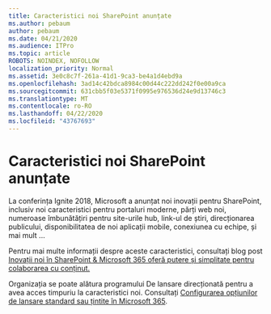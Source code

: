 ```yaml
---
title: Caracteristici noi SharePoint anunțate
ms.author: pebaum
author: pebaum
ms.date: 04/21/2020
ms.audience: ITPro
ms.topic: article
ROBOTS: NOINDEX, NOFOLLOW
localization_priority: Normal
ms.assetid: 3e0c8c7f-261a-41d1-9ca3-be4a1d4ebd9a
ms.openlocfilehash: 3ad14c42bdca8984c00d44c222dd242f0e00a9ca
ms.sourcegitcommit: 631cbb5f03e5371f0995e976536d24e9d13746c3
ms.translationtype: MT
ms.contentlocale: ro-RO
ms.lasthandoff: 04/22/2020
ms.locfileid: "43767693"
---
```

# <a name="sharepoint-new-features-announced"></a>Caracteristici noi SharePoint anunțate

La conferința Ignite 2018, Microsoft a anunțat noi inovații pentru SharePoint, inclusiv noi caracteristici pentru portaluri moderne, părți web noi, numeroase îmbunătățiri pentru site-urile hub, link-ul de știri, direcționarea publicului, disponibilitatea de noi aplicații mobile, conexiunea cu echipe, și mai mult ...
  
Pentru mai multe informații despre aceste caracteristici, consultați blog post [Inovații noi în SharePoint &amp; Microsoft 365 oferă putere și simplitate pentru colaborarea cu conținut.](https://go.microsoft.com/fwlink/?linkid=2026502)
  
Organizația se poate alătura programului De lansare direcționată pentru a avea acces timpuriu la caracteristici noi. Consultați [Configurarea opțiunilor de lansare standard sau țintite în Microsoft 365](https://docs.microsoft.com/office365/admin/manage/release-options-in-office-365).
